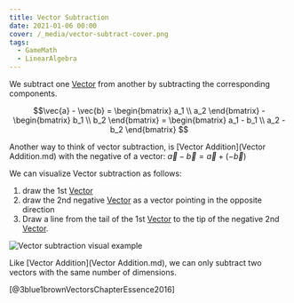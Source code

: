 ```yaml
---
title: Vector Subtraction
date: 2021-01-06 00:00
cover: /_media/vector-subtract-cover.png
tags:
  - GameMath
  - LinearAlgebra
---
```


We subtract one [Vector](vector.md) from another by subtracting the corresponding components.

$$\vec{a} - \vec{b} = \begin{bmatrix} a_1 \\ a_2 \end{bmatrix} - \begin{bmatrix} b_1 \\ b_2 \end{bmatrix} = \begin{bmatrix} a_1 - b_1 \\ a_2 - b_2 \end{bmatrix} $$

Another way to think of vector subtraction, is [Vector Addition](Vector Addition.md) with the negative of a vector: $\vec{a} - \vec{b} = \vec{a} + (-\vec{b})$

We can visualize Vector subtraction as follows:

1. draw the 1st [Vector](vector.md)
2. draw the 2nd negative [Vector](vector.md) as a vector pointing in the opposite direction
3. Draw a line from the tail of the 1st [Vector](vector.md) to the tip of the negative 2nd [Vector](vector.md).

![Vector subtraction visual example](/_media/vector-subtract-example.gif)

Like [Vector Addition](Vector Addition.md), we can only subtract two vectors with the same number of dimensions.

[@3blue1brownVectorsChapterEssence2016]